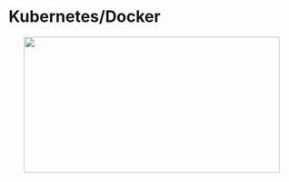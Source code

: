 # Kubernetes/Docker

<p align="center">
  <img width="450" height="240" src="https://cdn.discordapp.com/attachments/1044227371986853888/1061705217386741800/bandicam_2023-01-08_12-50-54-709_1.gif">  
</p>
